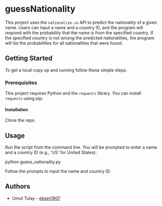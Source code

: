 # guessNationality

This project uses the `nationalize.io` API to predict the nationality of a given name. Users can input a name and a country ID, and the program will respond with the probability that the name is from the specified country. If the specified country is not among the predicted nationalities, the program will list the probabilities for all nationalities that were found.

## Getting Started

To get a local copy up and running follow these simple steps.

### Prerequisites

This project requires Python and the `requests` library. You can install `requests` using pip:

#### Installation

Clone the repo

## Usage

Run the script from the command line. You will be prompted to enter a name and a country ID (e.g., 'US' for United States):

python guess_nationality.py

Follow the prompts to input the name and country ID.

## Authors

* Umut Tulay - [eksen1907](https://github.com/eksen1907)

